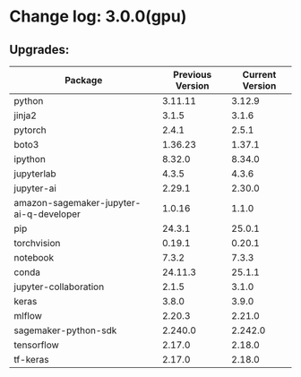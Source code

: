 # Change log: 3.0.0(gpu)

## Upgrades: 

Package | Previous Version | Current Version
---|---|---
python|3.11.11|3.12.9
jinja2|3.1.5|3.1.6
pytorch|2.4.1|2.5.1
boto3|1.36.23|1.37.1
ipython|8.32.0|8.34.0
jupyterlab|4.3.5|4.3.6
jupyter-ai|2.29.1|2.30.0
amazon-sagemaker-jupyter-ai-q-developer|1.0.16|1.1.0
pip|24.3.1|25.0.1
torchvision|0.19.1|0.20.1
notebook|7.3.2|7.3.3
conda|24.11.3|25.1.1
jupyter-collaboration|2.1.5|3.1.0
keras|3.8.0|3.9.0
mlflow|2.20.3|2.21.0
sagemaker-python-sdk|2.240.0|2.242.0
tensorflow|2.17.0|2.18.0
tf-keras|2.17.0|2.18.0
